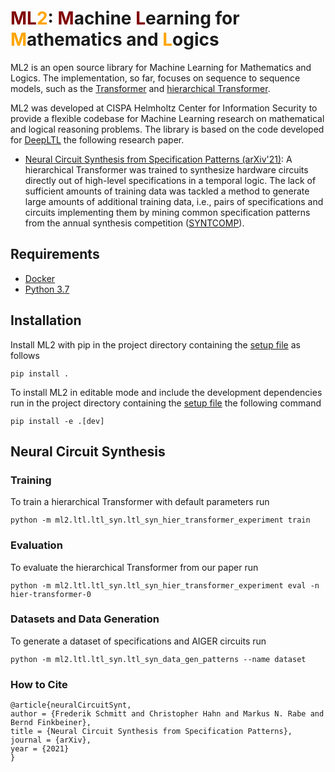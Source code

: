 # <span style="color:Maroon">ML</span><span style="color:Orange">2</span>: <span style="color:Maroon">M</span>achine <span style="color:Maroon">L</span>earning for <span style="color:Orange">M</span>athematics and <span style="color:Orange">L</span>ogics

ML2 is an open source library for Machine Learning for Mathematics and Logics. The implementation, so far, focuses on sequence to sequence models, such as the [Transformer](https://arxiv.org/abs/1706.03762) and [hierarchical Transformer](https://arxiv.org/abs/2006.09265).

ML2 was developed at CISPA Helmholtz Center for Information Security to provide a flexible codebase for Machine Learning research on mathematical and logical reasoning problems.
The library is based on the code developed for [DeepLTL](https://github.com/reactive-systems/deepltl) the following research paper.

- [Neural Circuit Synthesis from Specification Patterns (arXiv'21)](https://arxiv.org/abs/2107.11864): A hierarchical Transformer was trained to synthesize hardware circuits directly out of high-level specifications in a temporal logic. The lack of sufficient amounts of training data was tackled a method to generate large amounts of additional training data, i.e., pairs of specifications and circuits implementing them by mining common specification patterns from the annual synthesis competition ([SYNTCOMP](syntcomp.org)).

## Requirements

- [Docker](https://www.docker.com/)
- [Python 3.7](https://www.python.org/downloads/release/python-370/)

## Installation

Install ML2 with pip in the project directory containing the [setup file](setup.cfg) as follows

`pip install .`

To install ML2 in editable mode and include the development dependencies run in the project directory containing the [setup file](setup.cfg) the following command

`pip install -e .[dev]`

## Neural Circuit Synthesis

### Training

To train a hierarchical Transformer with default parameters run

`python -m ml2.ltl.ltl_syn.ltl_syn_hier_transformer_experiment train`

### Evaluation

To evaluate the hierarchical Transformer from our paper run

`python -m ml2.ltl.ltl_syn.ltl_syn_hier_transformer_experiment eval -n hier-transformer-0`

### Datasets and Data Generation

To generate a dataset of specifications and AIGER circuits run

`python -m ml2.ltl.ltl_syn.ltl_syn_data_gen_patterns --name dataset`

### How to Cite

```
@article{neuralCircuitSynt,
author = {Frederik Schmitt and Christopher Hahn and Markus N. Rabe and Bernd Finkbeiner},
title = {Neural Circuit Synthesis from Specification Patterns},
journal = {arXiv},
year = {2021}
}
```
